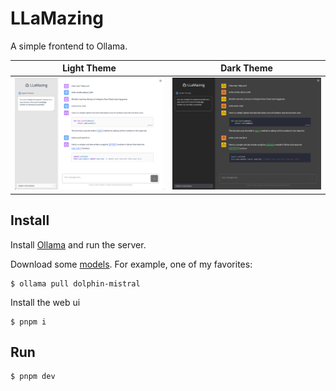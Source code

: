 # LLaMazing

A simple frontend to Ollama.

| Light Theme               | Dark Theme               |
| ------------------------- | ------------------------ |
| ![](screenshot-light.png) | ![](screenshot-dark.png) |

## Install

Install [Ollama](https://ollama.ai/) and run the server.

Download some [models](https://ollama.ai/library). For example, one of my favorites:

```shell
$ ollama pull dolphin-mistral
```

Install the web ui

```shell
$ pnpm i
```

## Run

```shell
$ pnpm dev
```
